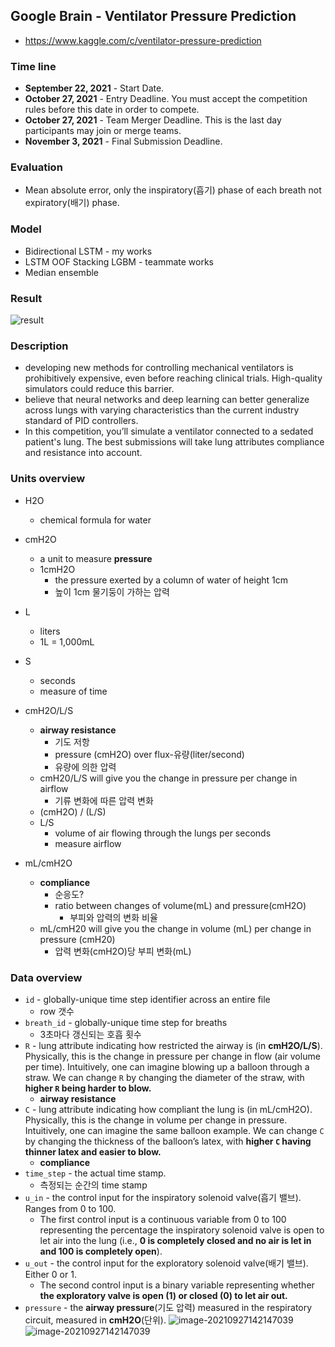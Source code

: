 ##  Google Brain - Ventilator Pressure Prediction
* https://www.kaggle.com/c/ventilator-pressure-prediction

### Time line

* **September 22, 2021** - Start Date.
* **October 27, 2021** - Entry Deadline. You must accept the competition rules before this date in order to compete.
* **October 27, 2021** - Team Merger Deadline. This is the last day participants may join or merge teams.
* **November 3, 2021** - Final Submission Deadline.



###  Evaluation

* Mean absolute error, only the inspiratory(흡기) phase of each breath not expiratory(배기) phase.





### Model

* Bidirectional LSTM - my works
* LSTM OOF Stacking LGBM - teammate works
* Median ensemble





### Result

![result](https://user-images.githubusercontent.com/92927837/141037296-b0ffbb62-69b7-49c5-800b-ce88c7b1d1b5.png)



### Description

* developing new methods for controlling mechanical ventilators is prohibitively expensive, even before reaching clinical trials. High-quality simulators could reduce this barrier.
* believe that neural networks and deep learning can better generalize across lungs with varying characteristics than the current industry standard of PID controllers.
* In this competition, you’ll simulate a ventilator connected to a sedated patient's lung. The best submissions will take lung attributes compliance and resistance into account.



### Units overview

* H2O
  * chemical formula for water

* cmH2O
  * a unit to measure **pressure**
  * 1cmH2O
    * the pressure exerted by a column of water of height 1cm
    * 높이 1cm 물기둥이 가하는 압력
* L
  * liters
  * 1L = 1,000mL
* S
  * seconds
  * measure of time
* cmH2O/L/S
  * **airway resistance**
    * 기도 저항
    * pressure (cmH2O) over flux-유량(liter/second)
    * 유량에 의한 압력
  * cmH20/L/S will give you the change in pressure per change in airflow
    * 기류 변화에 따른 압력 변화
  * (cmH2O) / (L/S)
  * L/S
    * volume of air flowing through the lungs per seconds
    * measure airflow
* mL/cmH2O
  * **compliance**
    * 순응도?
    * ratio between changes of volume(mL) and pressure(cmH2O)
      * 부피와 압력의 변화 비율
  * mL/cmH20 will give you the change in volume (mL) per change in pressure (cmH20)
    * 압력 변화(cmH2O)당 부피 변화(mL)



### Data overview

* `id` - globally-unique time step identifier across an entire file
  * row 갯수
* `breath_id` - globally-unique time step for breaths
  * 3초마다 갱신되는 호흡 횟수
* `R` - lung attribute indicating how restricted the airway is (in **cmH2O/L/S**). Physically, this is the change in pressure per change in flow (air volume per time). Intuitively, one can imagine blowing up a balloon through a straw. We can change `R` by changing the diameter of the straw, with **higher `R` being harder to blow.**
  * **airway resistance**
* `C` - lung attribute indicating how compliant the lung is (in mL/cmH2O). Physically, this is the change in volume per change in pressure. Intuitively, one can imagine the same balloon example. We can change `C` by changing the thickness of the balloon’s latex, with **higher `C` having thinner latex and easier to blow.**
  * **compliance**
* `time_step` - the actual time stamp.
  * 측정되는 순간의 time stamp
* `u_in` - the control input for the inspiratory solenoid valve(흡기 밸브). Ranges from 0 to 100.
  * The first control input is a continuous variable from 0 to 100 representing the percentage the inspiratory solenoid valve is open to let air into the lung (i.e., **0 is completely closed and no air is let in and 100 is completely open**).
* `u_out` - the control input for the exploratory solenoid valve(배기 밸브). Either 0 or 1.
  * The second control input is a binary variable representing whether **the exploratory valve is open (1) or closed (0) to let air out.**
* `pressure` - the **airway pressure**(기도 압력) measured in the respiratory circuit, measured in **cmH2O**(단위).
 ![image-20210927142147039](https://user-images.githubusercontent.com/92927837/141037426-81a3a78a-1e32-4ac9-93fc-5699b79ac6e0.png)
  ![image-20210927142147039](https://user-images.githubusercontent.com/92927837/141037535-44faf672-9308-4728-8d81-7e5e232dabce.png)
